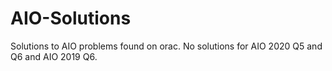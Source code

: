 # AIO-Solutions
Solutions to AIO problems found on orac. No solutions for AIO 2020 Q5 and Q6 and AIO 2019 Q6.

